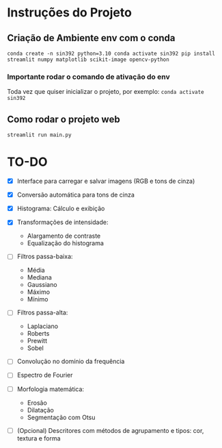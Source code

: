 # Instruções do Projeto
## Criação de Ambiente env com o conda 
`
conda create -n sin392 python=3.10
conda activate sin392
pip install streamlit numpy matplotlib scikit-image opencv-python
`

### Importante rodar o comando de ativação do env
Toda vez que quiser inicializar o projeto, por exemplo:
`
conda activate sin392
`

## Como rodar o projeto web
`
streamlit run main.py
`

# TO-DO

- [x] Interface para carregar e salvar imagens (RGB e tons de cinza)
- [x] Conversão automática para tons de cinza
- [x] Histograma: Cálculo e exibição
- [x] Transformações de intensidade:
  - Alargamento de contraste
  - Equalização do histograma

- [ ] Filtros passa-baixa:
  - Média
  - Mediana
  - Gaussiano
  - Máximo
  - Mínimo

- [ ] Filtros passa-alta:
  - Laplaciano
  - Roberts
  - Prewitt
  - Sobel

- [ ] Convolução no domínio da frequência
- [ ] Espectro de Fourier
- [ ] Morfologia matemática:
  - Erosão
  - Dilatação
  - Segmentação com Otsu

- [ ] (Opcional) Descritores com métodos de agrupamento e tipos: cor, textura e forma




